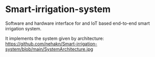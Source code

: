 # Smart-irrigation-system
Software and hardware interface for and IoT based end-to-end smart irrigation system.

It implements the system given by architecture: 
https://github.com/nehakn/Smart-irrigation-system/blob/main/SystemArchitecture.jpg
